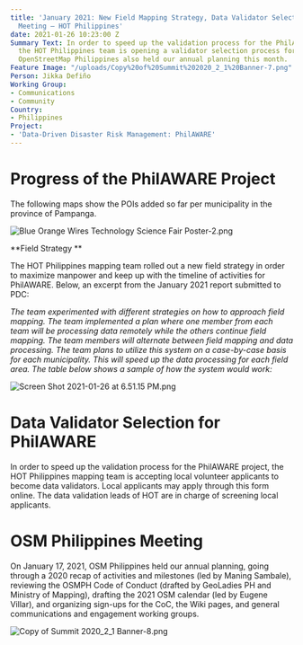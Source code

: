 ```yaml
---
title: 'January 2021: New Field Mapping Strategy, Data Validator Selection, OSMPH
  Meeting — HOT Philippines'
date: 2021-01-26 10:23:00 Z
Summary Text: In order to speed up the validation process for the PhilAWARE project,
  the HOT Philippines team is opening a validator selection process for local volunteers.
  OpenStreetMap Philippines also held our annual planning this month.
Feature Image: "/uploads/Copy%20of%20Summit%202020_2_1%20Banner-7.png"
Person: Jikka Defiño
Working Group:
- Communications
- Community
Country:
- Philippines
Project:
- 'Data-Driven Disaster Risk Management: PhilAWARE'
---
```


# Progress of the PhilAWARE Project

The following maps show the POIs added so far per municipality in the province of Pampanga.

![Blue Orange Wires Technology Science Fair Poster-2.png](/uploads/Blue%20Orange%20Wires%20Technology%20Science%20Fair%20Poster-2.png)

**Field Strategy **

The HOT Philippines mapping team rolled out a new field strategy in order to maximize manpower and keep up with the timeline of activities for PhilAWARE. Below, an excerpt from the January 2021 report submitted to PDC:

*The team experimented with different strategies on how to approach field mapping. The team implemented a plan where one member from each team will be processing data remotely while the others continue field mapping. The team members will alternate between field mapping and data processing. The team plans to utilize this system on a case-by-case basis for each municipality. This will speed up the data processing for each field area. The table below shows a sample of how the system would work:*

![Screen Shot 2021-01-26 at 6.51.15 PM.png](/uploads/Screen%20Shot%202021-01-26%20at%206.51.15%20PM.png)

# Data Validator Selection for PhilAWARE

In order to speed up the validation process for the PhilAWARE project, the HOT Philippines mapping team is accepting local volunteer applicants to become data validators. Local applicants may apply through this form online. The data validation leads of HOT are in charge of screening local applicants.

# OSM Philippines Meeting

On January 17, 2021, OSM Philippines held our annual planning, going through a 2020 recap of activities and milestones (led by Maning Sambale), reviewing the OSMPH Code of Conduct (drafted by GeoLadies PH and Ministry of Mapping), drafting the 2021 OSM calendar (led by Eugene Villar), and organizing sign-ups for the CoC, the Wiki pages, and general communications and engagement working groups.

![Copy of Summit 2020_2_1 Banner-8.png](/uploads/Copy%20of%20Summit%202020_2_1%20Banner-8.png)